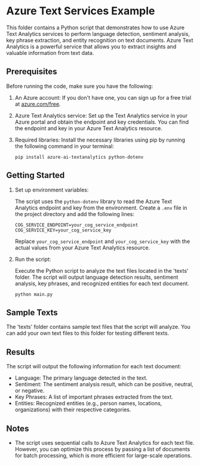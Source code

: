 # Azure Text Services Example

This folder contains a Python script that demonstrates how to use Azure Text Analytics services to perform language detection, sentiment analysis, key phrase extraction, and entity recognition on text documents. Azure Text Analytics is a powerful service that allows you to extract insights and valuable information from text data.

## Prerequisites

Before running the code, make sure you have the following:

1. An Azure account: If you don't have one, you can sign up for a free trial at [azure.com/free](https://azure.com/free).

2. Azure Text Analytics service: Set up the Text Analytics service in your Azure portal and obtain the endpoint and key credentials. You can find the endpoint and key in your Azure Text Analytics resource.

3. Required libraries: Install the necessary libraries using pip by running the following command in your terminal:

   ```
   pip install azure-ai-textanalytics python-dotenv
   ```

## Getting Started

1. Set up environment variables:

   The script uses the `python-dotenv` library to read the Azure Text Analytics endpoint and key from the environment. Create a `.env` file in the project directory and add the following lines:

   ```
   COG_SERVICE_ENDPOINT=your_cog_service_endpoint
   COG_SERVICE_KEY=your_cog_service_key
   ```

   Replace `your_cog_service_endpoint` and `your_cog_service_key` with the actual values from your Azure Text Analytics resource.

2. Run the script:

   Execute the Python script to analyze the text files located in the 'texts' folder. The script will output language detection results, sentiment analysis, key phrases, and recognized entities for each text document.

   ```
   python main.py
   ```

## Sample Texts

The 'texts' folder contains sample text files that the script will analyze. You can add your own text files to this folder for testing different texts.

## Results

The script will output the following information for each text document:

- Language: The primary language detected in the text.
- Sentiment: The sentiment analysis result, which can be positive, neutral, or negative.
- Key Phrases: A list of important phrases extracted from the text.
- Entities: Recognized entities (e.g., person names, locations, organizations) with their respective categories.

## Notes

- The script uses sequential calls to Azure Text Analytics for each text file. However, you can optimize this process by passing a list of documents for batch processing, which is more efficient for large-scale operations.

